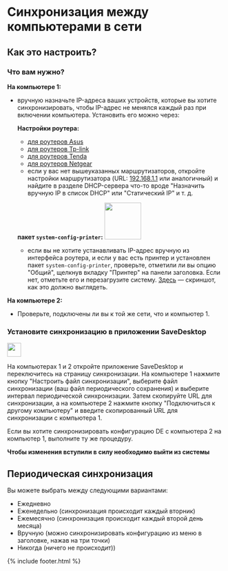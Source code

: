 # Синхронизация между компьютерами в сети
## Как это настроить?
### Что вам нужно?

**На компьютере 1:**
- вручную назначьте IP-адреса ваших устройств, которые вы хотите синхронизировать, чтобы IP-адрес не менялся каждый раз при включении компьютера. Установить его можно через:

  **Настройки роутера:**
  - [для роутеров Asus](https://www.asus.com/ru/support/faq/1000906/)
  - [для роутеров Tp-link](https://www.tp-link.com/ru/support/faq/170/)
  - [для роутеров Tenda](https://www.tendacn.com/faq/3264.html)
  - [для роутеров Netgear](https://kb.netgear.com/25722/How-do-I-reserve-an-IP-address-on-my-NETGEAR-router)
  - если у вас нет вышеуказанных маршрутизаторов, откройте настройки маршрутизатора (URL: [192.168.1.1](http://192.168.1.1) или аналогичный) и найдите в разделе DHCP-сервера что-то вроде "Назначить вручную IP в список DHCP" или "Статический IP" и т. д.
  
  **пакет `system-config-printer`:**  <img src="https://github.com/vikdevelop/SaveDesktop/assets/83600218/ff4e742d-07e2-453f-8ace-b51b4f52d1dd" width="85">
  - если вы не хотите устанавливать IP-адрес вручную из интерфейса роутера, и если у вас есть принтер и установлен пакет `system-config-printer`, проверьте, отметили ли вы опцию "Общий", щелкнув вкладку "Принтер" на панели заголовка. Если нет, отметьте его и перезагрузите систему. [Здесь](https://github-production-user-asset-6210df.s3.amazonaws.com/83600218/272054218-ff17c19b-98f5-41fe-8f34-40de275f0da4.png) — скриншот, как это должно выглядеть.

**На компьютере 2:**
- Проверьте, подключены ли вы к той же сети, что и компьютер 1.

### Установите синхронизацию в приложении SaveDesktop

<a href="https://www.youtube.com/watch?v=QccFR06oyXk"><img src="https://github.com/vikdevelop/SaveDesktop/assets/83600218/a4f8da24-7183-49e1-9a58-82092a42f124" height="32"></a>

На компьютерах 1 и 2 откройте приложение SaveDesktop и переключитесь на страницу синхронизации. На компьютере 1 нажмите кнопку "Настроить файл синхронизации", выберите файл синхронизации (ваш файл периодического сохранения) и выберите интервал периодической синхронизации. Затем скопируйте URL для синхронизации, а на компьютере 2 нажмите кнопку "Подключиться к другому компьютеру" и введите скопированный URL для синхронизации с компьютера 1.

Если вы хотите синхронизировать конфигурацию DE с компьютера 2 на компьютер 1, выполните ту же процедуру.

**Чтобы изменения вступили в силу необходимо выйти из системы**

## Периодическая синхронизация
Вы можете выбрать между следующими вариантами:
- Ежедневно
- Еженедельно (синхронизация происходит каждый вторник)
- Ежемесячно (синхронизация происходит каждый второй день месяца)
- Вручную (можно синхронизировать конфигурацию из меню в заголовке, нажав на три точки)
- Никогда (ничего не происходит))



{% include footer.html %}
